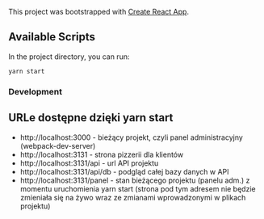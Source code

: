 This project was bootstrapped with [Create React App](https://github.com/facebook/create-react-app).

## Available Scripts

In the project directory, you can run:

 `yarn start`
### Development
## URLe dostępne dzięki yarn start
- http://localhost:3000 - bieżący projekt, czyli panel administracyjny (webpack-dev-server)
- http://localhost:3131 - strona pizzerii dla klientów
- http://localhost:3131/api - url API projektu
- http://localhost:3131/api/db - podgląd całej bazy danych w API
- http://localhost:3131/panel - stan bieżącego projektu (panelu adm.) z momentu uruchomienia yarn start (strona pod tym adresem nie będzie zmieniała się   na żywo wraz ze zmianami wprowadzonymi w plikach projektu)
